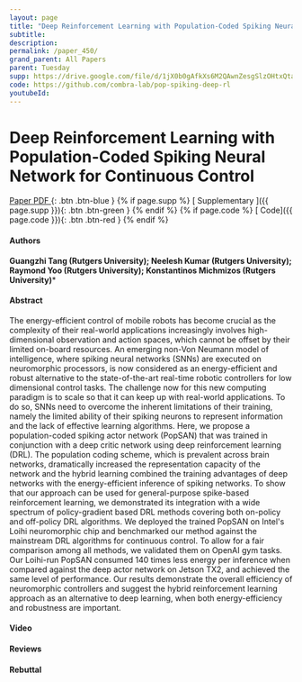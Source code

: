 ```yaml
---
layout: page
title: "Deep Reinforcement Learning with Population-Coded Spiking Neural Network for Continuous Control"
subtitle: 
description:
permalink: /paper_450/
grand_parent: All Papers
parent: Tuesday
supp: https://drive.google.com/file/d/1jX0b0gAfkXs6M2QAwnZesgSlzOHtxQta/view
code: https://github.com/combra-lab/pop-spiking-deep-rl
youtubeId: 
---
```


# Deep Reinforcement Learning with Population-Coded Spiking Neural Network for Continuous Control

[<i class="fa fa-file-text-o" aria-hidden="true"></i> Paper PDF ](https://drive.google.com/file/d/1ISjZ00GBnvJ8GE3K10aN91iphURPP5e2/view){: .btn .btn-blue } {% if page.supp %} [<i class="fa fa-file-text-o" aria-hidden="true"></i> Supplementary ]({{ page.supp }}){: .btn .btn-green } {% endif %} {% if page.code %} [<i class="fa fa-github" aria-hidden="true"></i> Code]({{ page.code }}){: .btn .btn-red }
{% endif %}

#### Authors
**Guangzhi Tang (Rutgers University); Neelesh Kumar (Rutgers University); Raymond Yoo (Rutgers University); Konstantinos  Michmizos (Rutgers University)***

#### Abstract
The energy-efficient control of mobile robots has become crucial as the complexity of their real-world applications increasingly involves high-dimensional observation and action spaces, which cannot be offset by their limited on-board resources. An emerging non-Von Neumann model of intelligence, where spiking neural networks (SNNs) are executed on neuromorphic processors, is now considered as an energy-efficient and robust alternative to the state-of-the-art real-time robotic controllers for low dimensional control tasks. The challenge now for this new computing paradigm is to scale so that it can keep up with real-world applications. To do so, SNNs need to overcome the inherent limitations of their training, namely the limited ability of their spiking neurons to represent information and the lack of effective learning algorithms. Here, we propose a population-coded spiking actor network (PopSAN) that was trained in conjunction with a deep critic network using deep reinforcement learning (DRL). The population coding scheme, which is prevalent across brain networks, dramatically increased the representation capacity of the network and the hybrid learning combined the training advantages of deep networks with the energy-efficient inference of spiking networks. To show that our approach can be used for general-purpose spike-based reinforcement learning, we demonstrated its integration with a wide spectrum of policy-gradient based DRL methods covering both on-policy and off-policy DRL algorithms. We deployed the trained PopSAN on Intel's Loihi neuromorphic chip and benchmarked our method against the mainstream DRL algorithms for continuous control. To allow for a fair comparison among all methods, we validated them on OpenAI gym tasks. Our Loihi-run PopSAN consumed 140 times less energy per inference when compared against the deep actor network on Jetson TX2, and achieved the same level of performance. Our results demonstrate the overall efficiency of neuromorphic controllers and suggest the hybrid reinforcement learning approach as an alternative to deep learning, when both energy-efficiency and robustness are important.

#### Video 

#### Reviews

#### Rebuttal
